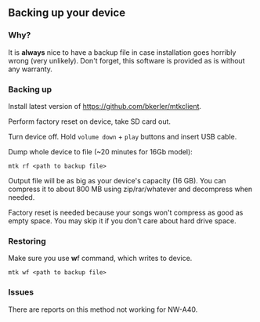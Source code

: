 ## Backing up your device

### Why?

It is **always** nice to have a backup file in case installation goes horribly wrong (very unlikely). Don't forget, this
software is provided as is without any warranty.

### Backing up

Install latest version of https://github.com/bkerler/mtkclient.

Perform factory reset on device, take SD card out.

Turn device off. Hold `volume down` + `play` buttons and insert USB cable.

Dump whole device to file (~20 minutes for 16Gb model):

```shell
mtk rf <path to backup file>
```

Output file will be as big as your device's capacity (16 GB). You can compress it to about 800 MB using zip/rar/whatever
and decompress when needed.

Factory reset is needed because your songs won't compress as good as empty space. You may skip it if you don't care
about hard drive space.

### Restoring

Make sure you use **w**f command, which writes to device.

```shell
mtk wf <path to backup file>
```

### Issues

There are reports on this method not working for NW-A40.